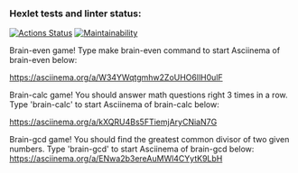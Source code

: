 ### Hexlet tests and linter status:
[![Actions Status](https://github.com/PavelTytc/frontend-project-lvl1/workflows/hexlet-check/badge.svg)](https://github.com/PavelTytc/frontend-project-lvl1/actions)
[![Maintainability](https://api.codeclimate.com/v1/badges/dee3d7717132625201de/maintainability)](https://codeclimate.com/github/PavelTytc/frontend-project-lvl1/maintainability)

Brain-even game!
Type make brain-even command to start
Asciinema of brain-even below:

https://asciinema.org/a/W34YWqtgmhw2ZoUHO6llH0ulF


Brain-calc game!
You should answer math questions right 3 times in a row.
Type 'brain-calc' to start
Asciinema of brain-calc below:

https://asciinema.org/a/kXQRU4Bs5FTiemjAryCNiaN7G


Brain-gcd game!
You should find the greatest common divisor of  two given numbers.
Type 'brain-gcd' to start
Asciinema of brain-gcd below:
https://asciinema.org/a/ENwa2b3ereAuMWl4CYytK9LbH